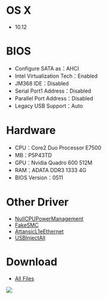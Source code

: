 # OS X
- 10.12


# BIOS
- Configure SATA as：AHCI
- Intel Virtualization Tech：Enabled
- JM368 IDE：Disabled
- Serial Port1 Address：Disabled
- Parallel Port Address：Disabled
- Legacy USB Support：Auto


# Hardware
- CPU：Core2 Duo Processor E7500
- MB：P5P43TD
- GPU：Nvidia Quadro 600 512M
- RAM：ADATA DDR3 1333 4G
- BIOS Version：0511


# Other Driver
* [NullCPUPowerManagement](https://www.tonymacx86.com/resources/nullcpupowermanagement.268)
* [FakeSMC](https://www.tonymacx86.com/resources/fakesmc.282)
* [AttansicL1eEthernet](http://www.insanelymac.com/forum/files/download/369-attansicl1eethernetkext)
* [USBInjectAll](https://bitbucket.org/RehabMan/os-x-usb-inject-all/downloads/RehabMan-USBInjectAll-2016-0907.zip)


# Download
* [All Files](https://bitbucket.org/ChengYouFang/hackintosh/downloads/P5P43TD_macOS%20Sierra.zip)


![](https://1.bp.blogspot.com/-ydXw4pmP0Ls/WBTDfCPYlrI/AAAAAAAAH6c/8P3Qk-VTz3UF5mh2mBA7U5gfk2U1MYUqwCLcB/s1600/Screen%2BShot%2B2016-10-29%2Bat%2B11.40.16%2BPM.pn)